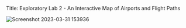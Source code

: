 Title: Exploratory Lab 2 - An Interactive Map of Airports and Flight Paths

![Screenshot 2023-03-31 153936](https://user-images.githubusercontent.com/122853939/229245380-bdc70f7b-2fbb-4533-80fa-88b0b2a98f76.jpg)

